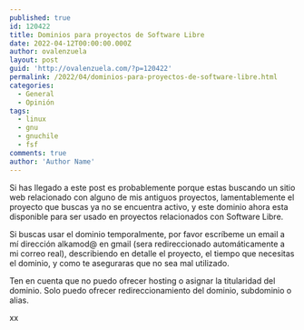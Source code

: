 ```yaml
---
published: true
id: 120422
title: Dominios para proyectos de Software Libre
date: 2022-04-12T00:00:00.000Z
author: ovalenzuela
layout: post
guid: 'http://ovalenzuela.com/?p=120422'
permalink: /2022/04/dominios-para-proyectos-de-software-libre.html
categories:
  - General
  - Opinión
tags:
  - linux
  - gnu
  - gnuchile
  - fsf
comments: true
author: 'Author Name'
---
```


Si has llegado a este post es probablemente porque estas buscando un sitio web relacionado con alguno de mis antiguos proyectos, lamentablemente el proyecto que buscas ya no se encuentra activo, y este dominio ahora esta disponible para ser usado en proyectos relacionados con Software Libre.


Si buscas usar el dominio temporalmente, por favor escríbeme un email a mí dirección alkamod@ en gmail (sera redireccionado automáticamente a mi correo real), describiendo en detalle el proyecto, el tiempo que necesitas el dominio, y como te aseguraras que no sea mal utilizado.


Ten en cuenta que no puedo ofrecer hosting o asignar la titularidad del dominio. Solo puedo ofrecer redireccionamiento del dominio, subdominio o alias.

xx
